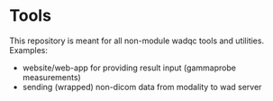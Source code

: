 # Tools

This repository is meant for all non-module wadqc tools and utilities.   
Examples:
- website/web-app for providing result input (gammaprobe measurements)
- sending (wrapped) non-dicom data from modality to wad server
